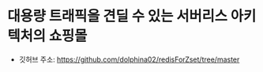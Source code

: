 # 대용량 트래픽을 견딜 수 있는 서버리스 아키텍처의 쇼핑몰

 - 깃허브 주소: https://github.com/dolphina02/redisForZset/tree/master


